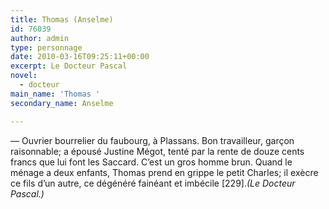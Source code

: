 ```yaml
---
title: Thomas (Anselme)
id: 76039
author: admin
type: personnage
date: 2010-03-16T09:25:11+00:00
excerpt: Le Docteur Pascal
novel:
  - docteur
main_name: 'Thomas '
secondary_name: Anselme

---
```

— Ouvrier bourrelier du faubourg, à Plassans. Bon travailleur, garçon raisonnable; a épousé Justine Mégot, tenté par la rente de douze cents francs que lui font les Saccard. C&rsquo;est un gros homme brun. Quand le ménage a deux enfants, Thomas prend en grippe le petit Charles; il exècre ce fils d&rsquo;un autre, ce dégénéré fainéant et imbécile [229]._(Le Docteur Pascal.)_